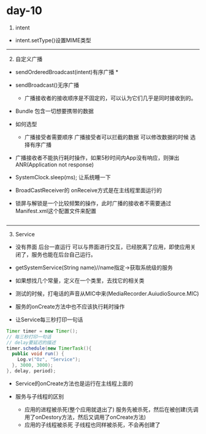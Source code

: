 # day-10

1. intent

* intent.setType()设置MIME类型

---

2. 自定义广播

* sendOrderedBroadcast(intent)有序广播
  *  

* sendBroadcast()无序广播
  * 广播接收者的接收顺序是不固定的，可以认为它们几乎是同时接收到的。

* Bundle 包含一切想要携带的数据

* 如何选型
  * 广播接受者需要顺序 广播接受者可以拦截的数据 可以修改数据的时候 选择有序广播

* 广播接收者不能执行耗时操作，如果5秒时间内App没有响应，则弹出ANR(Application not response)

* SystemClock.sleep(ms); 让系统睡一下

* BroadCastReceiver的 onReceive方式是在主线程里面运行的

* 锁屏与解锁是一个比较频繁的操作，此时广播的接收者不需要通过Manifest.xml这个配置文件来配置

```java

```

---

3. Service

* 没有界面 后台一直运行 可以与界面进行交互，已经脱离了应用，即使应用关闭了，服务也能在后台自己运行。

* getSystemService(String name)//name指定->获取系统级的服务

* 如果想找几个常量，定义在一个类里，去找它的相关类

* 测试的时候，打电话的声音从MIC中来(MediaRecorder.AuiudioSource.MIC)

* 服务的onCreate方法中也不应该执行耗时操作

* 让Service每三秒打印一句话

```java
Timer timer = new Timer();
// 每三秒打印一句话
// delay要延迟的描述
timer.schedule(new TimerTask(){
  public void run() {
    Log.v("Oz", "Service");
  }, 3000, 3000);
}, delay, period);
```

* Service的onCreate方法也是运行在主线程上面的

* 服务与子线程的区别
  * 应用的进程被杀死(整个应用就退出了) 服务先被杀死，然后在被创建(先调用了onDestory方法，然后又调用了onCreate方法)
  * 应用的子线程被杀死 子线程也同样被杀死，不会再创建了


  

